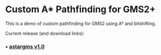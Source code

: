 # Custom A* Pathfinding for GMS2+

This is a demo of custom pathfinding for GMS2 using A* and bitshifting.

Current release (and download links):
### • [astargms v1.0](https://github.com/chloroken/astargms/releases/tag/1.0)
